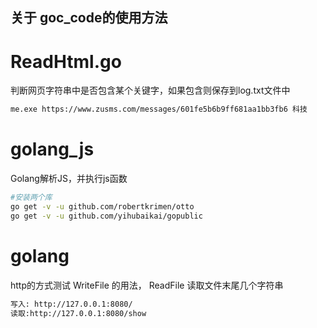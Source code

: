 ## 关于 goc_code的使用方法

# ReadHtml.go

判断网页字符串中是否包含某个关键字，如果包含则保存到log.txt文件中

```bash
me.exe https://www.zusms.com/messages/601fe5b6b9ff681aa1bb3fb6 科技
```


# golang_js

Golang解析JS，并执行js函数

```bash
#安装两个库
go get -v -u github.com/robertkrimen/otto
go get -v -u github.com/yihubaikai/gopublic
```


# golang

http的方式测试 WriteFile 的用法， ReadFile 读取文件末尾几个字符串
```bash
写入: http://127.0.0.1:8080/
读取:http://127.0.0.1:8080/show
```
